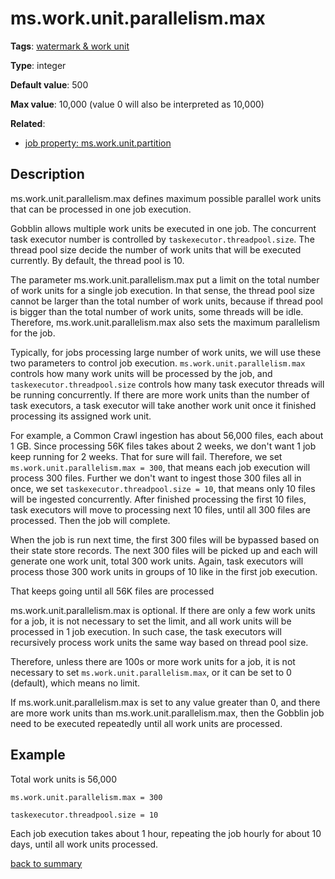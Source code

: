 # ms.work.unit.parallelism.max

**Tags**: [watermark & work unit](categories.md#watermark-work-unit-properties)

**Type**: integer

**Default value**: 500

**Max value**: 10,000 (value 0 will also be interpreted as 10,000)

**Related**:
 
- [job property: ms.work.unit.partition](ms.work.unit.partition.md)

## Description

ms.work.unit.parallelism.max defines maximum possible parallel work 
units that can be processed in one job execution.

Gobblin allows multiple work units be executed in one job. The concurrent 
task executor number is controlled by `taskexecutor.threadpool.size`. The thread pool 
size decide the number of work units that will be executed currently. 
By default, the thread pool is 10.

The parameter ms.work.unit.parallelism.max put a limit on the total number of 
work units for a single job execution. In that sense, the thread pool size 
cannot be larger than the total number of work units, because if thread pool 
is bigger than the total number of work units, some threads will be idle. 
Therefore, ms.work.unit.parallelism.max also sets the maximum parallelism for the job.

Typically, for jobs processing large number of work units, we will 
use these two parameters to control job execution. `ms.work.unit.parallelism.max` controls 
how many work units will be processed by the job, and `taskexecutor.threadpool.size` controls 
how many task executor threads will be running concurrently. 
If there are more work units than the number of task executors, a task executor 
will take another work unit once it finished processing its assigned work unit.

For example, a Common Crawl ingestion has about 56,000 files, each about 1 GB. 
Since processing 56K files takes about 2 weeks, we don't want 1 job keep running for 
2 weeks. That for sure will fail. Therefore, we set `ms.work.unit.parallelism.max = 300`, 
that means each job execution will process 300 files. 
Further we don't want to ingest those 300 files all in once, we set `taskexecutor.threadpool.size = 10`, 
that means only 10 files will be ingested concurrently. 
After finished processing the first 10 files, task executors will move to processing 
next 10 files, until all 300 files are processed. Then the job will complete.

When the job is run next time, the first 300 files will be bypassed 
based on their state store records. The next 300 files will be picked up 
and each will generate one work unit, total 300 work units. Again, task executors 
will process those 300 work units in groups of 10 like in the first job execution.

That keeps going until all 56K files are processed

ms.work.unit.parallelism.max is optional. If there are only a few work units 
for a job, it is not necessary to set the limit, and all work units 
will be processed in 1 job execution. In such case, the task executors will 
recursively process work units the same way based on thread pool size.

Therefore, unless there are 100s or more work units for a job, it is not necessary 
to set `ms.work.unit.parallelism.max`, or it can be set to 0 (default), which means no limit.

If ms.work.unit.parallelism.max is set to any value greater than 0, and there are 
more work units than ms.work.unit.parallelism.max, then the Gobblin job need to 
be executed repeatedly until all work units are processed.

## Example	
Total work units is 56,000

`ms.work.unit.parallelism.max = 300`

`taskexecutor.threadpool.size = 10`

Each job execution takes about 1 hour, repeating the job hourly for about 10 days, 
until all work units processed.

[back to summary](summary.md)